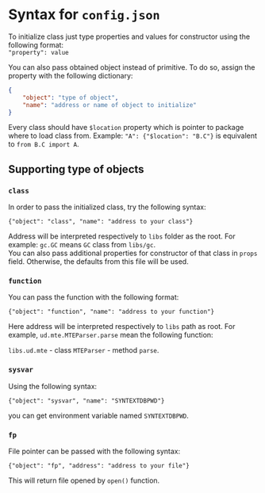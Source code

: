 # Syntax for `config.json`

To initialize class just type properties and values for constructor using the following format:  
`"property": value`

You can also pass obtained object instead of primitive. To do so, assign the property with the following dictionary:
```json
{
	"object": "type of object",
	"name": "address or name of object to initialize"
}
```

Every class should have `$location` property which is pointer to package where to load class from. Example: ```"A": {"$location": "B.C"}``` is equivalent to `from B.C import A`.

## Supporting type of objects

### `class`

In order to pass the initialized class, try the following syntax:

`{"object": "class", "name": "address to your class"}`

Address will be interpreted respectively to `libs` folder as the root. For example: `gc.GC` means `GC` class from `libs/gc`.  
You can also pass additional properties for constructor of that class in `props` field. Otherwise, the defaults from this file will be used.

### `function`

You can pass the function with the following format:

`{"object": "function", "name": "address to your function"}`

Here address will be interpreted respectively to `libs` path as root. For example, `ud.mte.MTEParser.parse` mean the following function:

`libs.ud.mte` - class `MTEParser` - method `parse`.

### `sysvar`

Using the following syntax:

`{"object": "sysvar", "name": "SYNTEXTDBPWD"}`

you can get environment variable named `SYNTEXTDBPWD`.

### `fp`

File pointer can be passed with the following syntax:

`{"object": "fp", "address": "address to your file"}`

This will return file opened by `open()` function.
